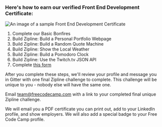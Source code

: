 ### Here's how to earn our verified Front End Development Certificate:

![An image of a sample Front End Development Certificate](http://i.imgur.com/GwCbYnw.jpg?1)

1. Complete our Basic Bonfires
1. Build Zipline: Build a Personal Portfolio Webpage
1. Build Zipline: Build a Random Quote Machine
1. Build Zipline: Show the Local Weather
1. Build Zipline: Build a Pomodoro Clock
1. Build Zipline: Use the Twitch.tv JSON API
1. Complete [this form](https://freecodecamp.typeform.com/to/mQbMpA) 

After you complete these steps, we'll review your profile and message you in Gitter with one final Zipline challenge to complete. This challenge will be unique to you - nobody else will have the same one.

Email team@freecodecamp.com with a link to your completed final unique Zipline challenge.

We will email you a PDF certificate you can print out, add to your LinkedIn profile, and show employers. We will also add a special badge to your Free Code Camp profile.